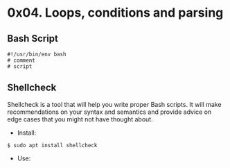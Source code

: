 #  0x04. Loops, conditions and parsing 

## Bash Script
~~~
#!/usr/bin/env bash
# comment
# script
~~~

## Shellcheck

Shellcheck is a tool that will help you write proper Bash scripts. It will make recommendations on your syntax and semantics and provide advice on edge cases that you might not have thought about.

* Install:
~~~
$ sudo apt install shellcheck
~~~

* Use:

